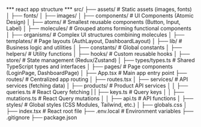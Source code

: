 *** react app structure ***
src/
├── assets/                # Static assets (images, fonts)
│   ├── fonts/
│   ├── images/
│
├── components/            # UI Components (Atomic Design)
│   ├── atoms/             # Smallest reusable components (Button, Input, Label)
│   ├── molecules/         # Grouped atoms forming functional components
│   ├── organisms/         # Complex UI structures combining molecules
│   ├── templates/         # Page layouts (AuthLayout, DashboardLayout)
│
├── lib/                   # Business logic and utilities
│   ├── constants/         # Global constants
│   ├── helpers/           # Utility functions
│   ├── hooks/             # Custom reusable hooks
│   ├── store/             # State management (Redux/Zustand)
│   ├── types/types.ts   # Shared TypeScript types and interfaces
│
├── pages/                 # Page components (LoginPage, DashboardPage)
│        ├── App.tsx       # Main app entry point
├── routes/                # Centralized app routing
│   ├── routes.tsx
│
├── services/              # API services (fetching data)
│   ├── products/          # Product API services
│   │   ├── queries.ts # React Query fetching
|   |   ├── keys.ts # Query keys
│   │   ├── mutations.ts   # React Query mutations
│   │   ├── api.ts         # API functions
│
├── styles/                # Global styles (CSS Modules, Tailwind, etc.)
│   ├── globals.css
│
├── index.tsx              # React root file
├── .env.local             # Environment variables
├── .gitignore
├── package.json
